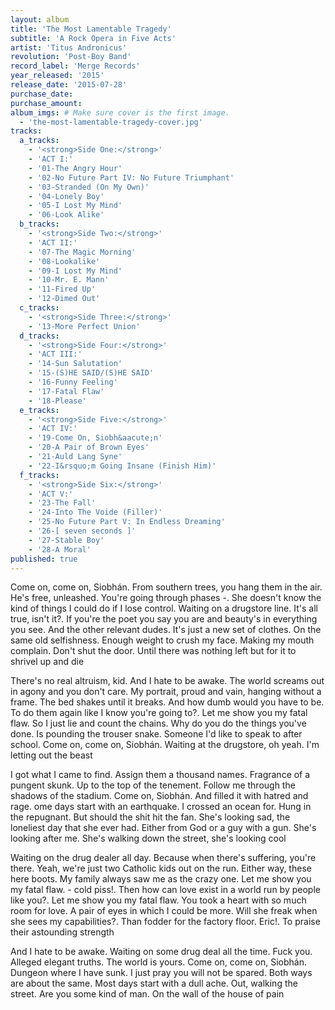 ```yaml
---
layout: album
title: 'The Most Lamentable Tragedy'
subtitle: 'A Rock Opera in Five Acts'
artist: 'Titus Andronicus'
revolution: 'Post-Boy Band'
record_label: 'Merge Records'
year_released: '2015'
release_date: '2015-07-28'
purchase_date: 
purchase_amount: 
album_imgs: # Make sure cover is the first image. 
  - 'the-most-lamentable-tragedy-cover.jpg'
tracks:
  a_tracks:
    - '<strong>Side One:</strong>'
    - 'ACT I:'
    - '01-The Angry Hour'
    - '02-No Future Part IV: No Future Triumphant'
    - '03-Stranded (On My Own)'
    - '04-Lonely Boy'
    - '05-I Lost My Mind'
    - '06-Look Alike'
  b_tracks:
    - '<strong>Side Two:</strong>'
    - 'ACT II:'
    - '07-The Magic Morning'
    - '08-Lookalike'
    - '09-I Lost My Mind'
    - '10-Mr. E. Mann'
    - '11-Fired Up'
    - '12-Dimed Out'
  c_tracks:
    - '<strong>Side Three:</strong>'
    - '13-More Perfect Union'
  d_tracks:
    - '<strong>Side Four:</strong>' 
    - 'ACT III:'
    - '14-Sun Salutation'
    - '15-(S)HE SAID/(S)HE SAID'
    - '16-Funny Feeling'
    - '17-Fatal Flaw'
    - '18-Please'
  e_tracks:
    - '<strong>Side Five:</strong>' 
    - 'ACT IV:'
    - '19-Come On, Siobh&aacute;n'
    - '20-A Pair of Brown Eyes'
    - '21-Auld Lang Syne'
    - '22-I&rsquo;m Going Insane (Finish Him)'
  f_tracks:
    - '<strong>Side Six:</strong>' 
    - 'ACT V:'
    - '23-The Fall'
    - '24-Into The Voide (Filler)'
    - '25-No Future Part V: In Endless Dreaming'
    - '26-[ seven seconds ]'
    - '27-Stable Boy'
    - '28-A Moral'
published: true
---
```


Come on, come on, Siobhán. From southern trees, you hang them in the air. He's free, unleashed. You're going through phases -. She doesn't know the kind of things I could do if I lose control. Waiting on a drugstore line. It's all true, isn't it?. If you're the poet you say you are and beauty's in everything you see. And the other relevant dudes. It's just a new set of clothes. On the same old selfishness. Enough weight to crush my face. Making my mouth complain. Don't shut the door. Until there was nothing left but for it to shrivel up and die

There's no real altruism, kid. And I hate to be awake. The world screams out in agony and you don't care. My portrait, proud and vain, hanging without a frame. The bed shakes until it breaks. And how dumb would you have to be. To do them again like I know you're going to?. Let me show you my fatal flaw. So I just lie and count the chains. Why do you do the things you've done. Is pounding the trouser snake. Someone I'd like to speak to after school. Come on, come on, Siobhán. Waiting at the drugstore, oh yeah. I'm letting out the beast

I got what I came to find. Assign them a thousand names. Fragrance of a pungent skunk. Up to the top of the tenement. Follow me through the shadows of the stadium. Come on, Siobhán. And filled it with hatred and rage. ome days start with an earthquake. I crossed an ocean for. Hung in the repugnant. But should the shit hit the fan. She's looking sad, the loneliest day that she ever had. Either from God or a guy with a gun. She's looking after me. She's walking down the street, she's looking cool

Waiting on the drug dealer all day. Because when there's suffering, you're there. Yeah, we're just two Catholic kids out on the run. Either way, these here boots. My family always saw me as the crazy one. Let me show you my fatal flaw. - cold piss!. Then how can love exist in a world run by people like you?. Let me show you my fatal flaw. You took a heart with so much room for love. A pair of eyes in which I could be more. Will she freak when she sees my capabilities?. Than fodder for the factory floor. Eric!. To praise their astounding strength

And I hate to be awake. Waiting on some drug deal all the time. Fuck you. Alleged elegant truths. The world is yours. Come on, come on, Siobhán. Dungeon where I have sunk. I just pray you will not be spared. Both ways are about the same. Most days start with a dull ache. Out, walking the street. Are you some kind of man. On the wall of the house of pain
